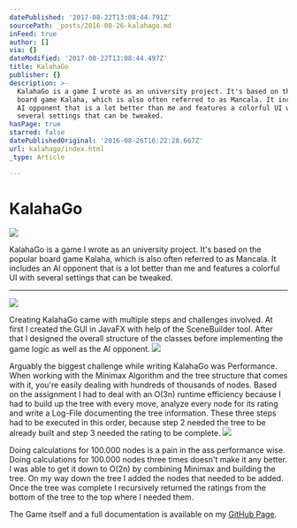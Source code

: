 ```yaml
---
datePublished: '2017-08-22T13:08:44.791Z'
sourcePath: _posts/2016-08-26-kalahago.md
inFeed: true
author: []
via: {}
dateModified: '2017-08-22T13:08:44.497Z'
title: KalahaGo
publisher: {}
description: >-
  KalahaGo is a game I wrote as an university project. It's based on the popular
  board game Kalaha, which is also often referred to as Mancala. It includes an
  AI opponent that is a lot better than me and features a colorful UI with
  several settings that can be tweaked.
hasPage: true
starred: false
datePublishedOriginal: '2016-08-26T16:22:28.667Z'
url: kalahago/index.html
_type: Article

---
```

# KalahaGo
![](https://the-grid-user-content.s3-us-west-2.amazonaws.com/0272ffe3-b1db-4a42-9671-10bb10eabcdf.jpg)

KalahaGo is a game I wrote as an university project. It's based on the popular board game Kalaha, which is also often referred to as Mancala. It includes an AI opponent that is a lot better than me and features a colorful UI with several settings that can be tweaked.

---

![](https://the-grid-user-content.s3-us-west-2.amazonaws.com/80bec9b5-5255-4372-8f0c-36dc8f347d76.jpg)

Creating KalahaGo came with multiple steps and challenges involved. At first I created the GUI in JavaFX with help of the SceneBuilder tool. After that I designed the overall structure of the classes before implementing the game logic as well as the AI opponent.
![](https://the-grid-user-content.s3-us-west-2.amazonaws.com/5be0138a-bd3b-472b-82bd-cf8b1399fe21.jpg)

Arguably the biggest challenge while writing KalahaGo was Performance. When working with the Minimax Algorithm and the tree structure that comes with it, you're easily dealing with hundreds of thousands of nodes. Based on the assignment I had to deal with an O(3n) runtime efficiency because I had to build up the tree with every move, analyze every node for its rating and write a Log-File documenting the tree information. These three steps had to be executed in this order, because step 2 needed the tree to be already built and step 3 needed the rating to be complete.
![](https://s3-us-west-2.amazonaws.com/the-grid-img/p/36559ba59eb5ba873635ac3f30d7f28bb90ac047.jpg)

Doing calculations for 100.000 nodes is a pain in the ass performance wise. Doing calculations for 100.000 nodes three times doesn't make it any better. I was able to get it down to O(2n) by combining Minimax and building the tree. On my way down the tree I added the nodes that needed to be added. Once the tree was complete I recursively returned the ratings from the bottom of the tree to the top where I needed them.

The Game itself and a full documentation is available on my [GitHub Page][0].

[0]: http://github.com/pietz/KalahaGo "GitHub - pietz - KalahaGo"